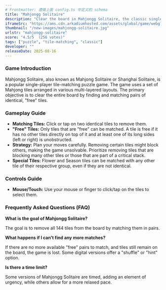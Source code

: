 ```yaml
---
# Frontmatter: 遵循上面 config.ts 中定义的 schema
title: "Mahjongg Solitaire"
description: "Clear the board in Mahjongg Solitaire, the classic single-player tile-matching puzzle game! Find and match identical, unblocked tiles to remove them from the layout. Strategize your moves to expose more tiles and clear the entire board in this timeless brain-teaser."
iframeSrc: "https://ams.cdn.arkadiumhosted.com/assets/global/game/webgl-mahjongg-solitaire/"
thumbnail: "/new-images/mahjongg-solitaire.jpg"
urlstr: "mahjongg-solitaire"
score: "4.5/5  (256 votes)"
tags: ["puzzle", "tile-matching", "classic"]
developer: ""
releaseDate: 2025-08-16
---
```


### Game Introduction

Mahjongg Solitaire, also known as Mahjong Solitaire or Shanghai Solitaire, is a popular single-player tile-matching puzzle game. The game uses a set of Mahjong tiles arranged in various multi-layered layouts. The primary objective is to clear the entire board by finding and matching pairs of identical, "free" tiles.

### Gameplay Guide

- **Matching Tiles:** Click or tap on two identical tiles to remove them.
- **"Free" Tiles:** Only tiles that are "free" can be matched. A tile is free if it has no other tiles directly on top of it and at least one of its long sides (left or right) is unobstructed.
- **Strategy:** Plan your moves carefully. Removing certain tiles might block others, making the game unsolvable. Prioritize removing tiles that are blocking many other tiles or those that are part of a critical stack.
- **Special Tiles:** Flower and Season tiles can be matched with any other tile of their respective group, even if they are not identical.

### Controls Guide

- **Mouse/Touch:** Use your mouse or finger to click/tap on the tiles to select them.

### Frequently Asked Questions (FAQ)

**What is the goal of Mahjongg Solitaire?**

The goal is to remove all 144 tiles from the board by matching them in pairs.

**What happens if I can't find any more matches?**

If there are no more available "free" pairs to match, and tiles still remain on the board, the game is lost. Some digital versions offer a "shuffle" or "hint" option.

**Is there a time limit?**

Some versions of Mahjongg Solitaire are timed, adding an element of urgency, while others allow for a more relaxed pace.

